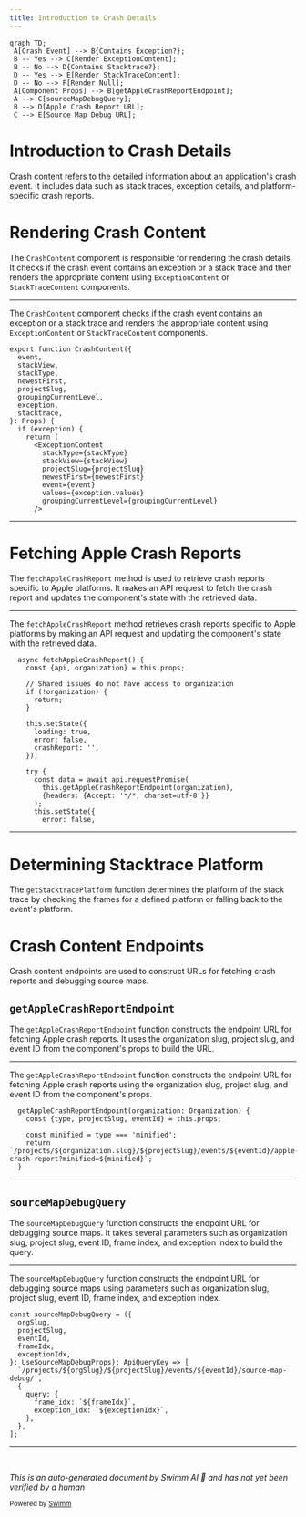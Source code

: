 ```yaml
---
title: Introduction to Crash Details
---
```

```mermaid
graph TD;
 A[Crash Event] --> B{Contains Exception?};
 B -- Yes --> C[Render ExceptionContent];
 B -- No --> D{Contains Stacktrace?};
 D -- Yes --> E[Render StackTraceContent];
 D -- No --> F[Render Null];
 A[Component Props] --> B[getAppleCrashReportEndpoint];
 A --> C[sourceMapDebugQuery];
 B --> D[Apple Crash Report URL];
 C --> E[Source Map Debug URL];
```

# Introduction to Crash Details

Crash content refers to the detailed information about an application's crash event. It includes data such as stack traces, exception details, and platform-specific crash reports.

# Rendering Crash Content

The <SwmToken path="static/app/components/events/interfaces/crashContent/index.tsx" pos="21:4:4" line-data="export function CrashContent({">`CrashContent`</SwmToken> component is responsible for rendering the crash details. It checks if the crash event contains an exception or a stack trace and then renders the appropriate content using <SwmToken path="static/app/components/events/interfaces/crashContent/index.tsx" pos="33:2:2" line-data="      &lt;ExceptionContent">`ExceptionContent`</SwmToken> or <SwmToken path="static/app/components/events/interfaces/crashContent/index.tsx" pos="5:3:3" line-data="import {StackTraceContent} from &#39;./stackTrace&#39;;">`StackTraceContent`</SwmToken> components.

<SwmSnippet path="/static/app/components/events/interfaces/crashContent/index.tsx" line="21">

---

The <SwmToken path="static/app/components/events/interfaces/crashContent/index.tsx" pos="21:4:4" line-data="export function CrashContent({">`CrashContent`</SwmToken> component checks if the crash event contains an exception or a stack trace and renders the appropriate content using <SwmToken path="static/app/components/events/interfaces/crashContent/index.tsx" pos="33:2:2" line-data="      &lt;ExceptionContent">`ExceptionContent`</SwmToken> or <SwmToken path="static/app/components/events/interfaces/crashContent/index.tsx" pos="5:3:3" line-data="import {StackTraceContent} from &#39;./stackTrace&#39;;">`StackTraceContent`</SwmToken> components.

```tsx
export function CrashContent({
  event,
  stackView,
  stackType,
  newestFirst,
  projectSlug,
  groupingCurrentLevel,
  exception,
  stacktrace,
}: Props) {
  if (exception) {
    return (
      <ExceptionContent
        stackType={stackType}
        stackView={stackView}
        projectSlug={projectSlug}
        newestFirst={newestFirst}
        event={event}
        values={exception.values}
        groupingCurrentLevel={groupingCurrentLevel}
      />
```

---

</SwmSnippet>

# Fetching Apple Crash Reports

The <SwmToken path="static/app/components/events/interfaces/crashContent/exception/rawContent.tsx" pos="129:3:3" line-data="  async fetchAppleCrashReport() {">`fetchAppleCrashReport`</SwmToken> method is used to retrieve crash reports specific to Apple platforms. It makes an API request to fetch the crash report and updates the component's state with the retrieved data.

<SwmSnippet path="/static/app/components/events/interfaces/crashContent/exception/rawContent.tsx" line="129">

---

The <SwmToken path="static/app/components/events/interfaces/crashContent/exception/rawContent.tsx" pos="129:3:3" line-data="  async fetchAppleCrashReport() {">`fetchAppleCrashReport`</SwmToken> method retrieves crash reports specific to Apple platforms by making an API request and updating the component's state with the retrieved data.

```tsx
  async fetchAppleCrashReport() {
    const {api, organization} = this.props;

    // Shared issues do not have access to organization
    if (!organization) {
      return;
    }

    this.setState({
      loading: true,
      error: false,
      crashReport: '',
    });

    try {
      const data = await api.requestPromise(
        this.getAppleCrashReportEndpoint(organization),
        {headers: {Accept: '*/*; charset=utf-8'}}
      );
      this.setState({
        error: false,
```

---

</SwmSnippet>

# Determining Stacktrace Platform

The <SwmToken path="static/app/components/events/interfaces/crashContent/index.tsx" pos="1:3:3" line-data="import {getStacktracePlatform} from &#39;sentry/components/events/interfaces/utils&#39;;">`getStacktracePlatform`</SwmToken> function determines the platform of the stack trace by checking the frames for a defined platform or falling back to the event's platform.

# Crash Content Endpoints

Crash content endpoints are used to construct URLs for fetching crash reports and debugging source maps.

## <SwmToken path="static/app/components/events/interfaces/crashContent/exception/rawContent.tsx" pos="60:1:1" line-data="  getAppleCrashReportEndpoint(organization: Organization) {">`getAppleCrashReportEndpoint`</SwmToken>

The <SwmToken path="static/app/components/events/interfaces/crashContent/exception/rawContent.tsx" pos="60:1:1" line-data="  getAppleCrashReportEndpoint(organization: Organization) {">`getAppleCrashReportEndpoint`</SwmToken> function constructs the endpoint URL for fetching Apple crash reports. It uses the organization slug, project slug, and event ID from the component's props to build the URL.

<SwmSnippet path="/static/app/components/events/interfaces/crashContent/exception/rawContent.tsx" line="60">

---

The <SwmToken path="static/app/components/events/interfaces/crashContent/exception/rawContent.tsx" pos="60:1:1" line-data="  getAppleCrashReportEndpoint(organization: Organization) {">`getAppleCrashReportEndpoint`</SwmToken> function constructs the endpoint URL for fetching Apple crash reports using the organization slug, project slug, and event ID from the component's props.

```tsx
  getAppleCrashReportEndpoint(organization: Organization) {
    const {type, projectSlug, eventId} = this.props;

    const minified = type === 'minified';
    return `/projects/${organization.slug}/${projectSlug}/events/${eventId}/apple-crash-report?minified=${minified}`;
  }
```

---

</SwmSnippet>

## <SwmToken path="static/app/components/events/interfaces/crashContent/exception/useSourceMapDebug.tsx" pos="75:2:2" line-data="const sourceMapDebugQuery = ({">`sourceMapDebugQuery`</SwmToken>

The <SwmToken path="static/app/components/events/interfaces/crashContent/exception/useSourceMapDebug.tsx" pos="75:2:2" line-data="const sourceMapDebugQuery = ({">`sourceMapDebugQuery`</SwmToken> function constructs the endpoint URL for debugging source maps. It takes several parameters such as organization slug, project slug, event ID, frame index, and exception index to build the query.

<SwmSnippet path="/static/app/components/events/interfaces/crashContent/exception/useSourceMapDebug.tsx" line="75">

---

The <SwmToken path="static/app/components/events/interfaces/crashContent/exception/useSourceMapDebug.tsx" pos="75:2:2" line-data="const sourceMapDebugQuery = ({">`sourceMapDebugQuery`</SwmToken> function constructs the endpoint URL for debugging source maps using parameters such as organization slug, project slug, event ID, frame index, and exception index.

```tsx
const sourceMapDebugQuery = ({
  orgSlug,
  projectSlug,
  eventId,
  frameIdx,
  exceptionIdx,
}: UseSourceMapDebugProps): ApiQueryKey => [
  `/projects/${orgSlug}/${projectSlug}/events/${eventId}/source-map-debug/`,
  {
    query: {
      frame_idx: `${frameIdx}`,
      exception_idx: `${exceptionIdx}`,
    },
  },
];
```

---

</SwmSnippet>

&nbsp;

*This is an auto-generated document by Swimm AI 🌊 and has not yet been verified by a human*

<SwmMeta version="3.0.0" repo-id="Z2l0aHViJTNBJTNBc2VudHJ5LWRlbW8tMSUzQSUzQVN3aW1tLURlbW8=" repo-name="sentry-demo-1" doc-type="overview"><sup>Powered by [Swimm](/)</sup></SwmMeta>
